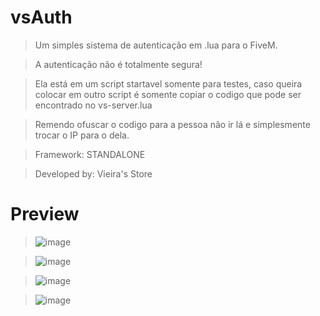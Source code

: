 # vsAuth

> Um simples sistema de autenticação em .lua para o FiveM.

> A autenticação não é totalmente segura!

> Ela está em um script startavel somente para testes, caso queira colocar em outro script é somente copiar o codigo que pode ser encontrado no vs-server.lua

> Remendo ofuscar o codigo para a pessoa não ir lá e simplesmente trocar o IP para o dela.

> Framework: STANDALONE 

> Developed by: Vieira's Store

# Preview

> ![image](https://user-images.githubusercontent.com/98975919/185752651-f17706ba-6683-41c2-ab4b-910181f0ad7e.png)

> ![image](https://user-images.githubusercontent.com/98975919/185752661-24ef795a-f775-4004-a815-d050525ce026.png)

> ![image](https://user-images.githubusercontent.com/98975919/185752668-c0baa03c-37e0-4042-b2e0-9d6675259be2.png)

> ![image](https://user-images.githubusercontent.com/98975919/185752677-ad6f8f2c-2b55-40ea-a88e-219d373a5ff4.png)
